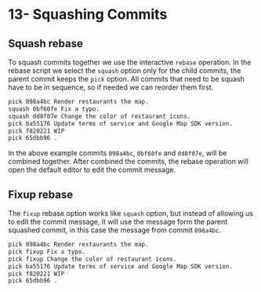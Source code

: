 # 13- Squashing Commits

## Squash rebase

To squash commits together we use the interactive `rebase` operation. In the rebase script we select the `squash` option only for the child commits, the parent commit keeps the `pick` option. All commits that need to be squash have to be in sequence, so if needed we can reorder them first.

```zsh
pick 098a4bc Render restaurants the map.
squash 0bf60fe Fix a typo.
squash dd8f07e Change the color of restaurant icons.
pick ba55176 Update terms of service and Google Map SDK version.
pick f820221 WIP
pick 65dbb96 .
```

In the above example commits `098a4bc`, `0bf60fe` and `dd8f07e`, will be combined together. After combined the commits, the rebase operation will open the default editor to edit the commit message.

## Fixup rebase

The `fixup` rebase option works like `squash` option, but instead of allowing us to edit the commit message, it will use the message form the parent squashed commit, in this case the message from commit `098a4bc`.

```zsh
pick 098a4bc Render restaurants the map.
pick fixup Fix a typo.
pick fixup Change the color of restaurant icons.
pick ba55176 Update terms of service and Google Map SDK version.
pick f820221 WIP
pick 65dbb96 .
```
